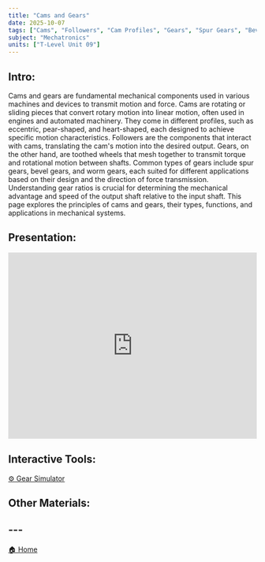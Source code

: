 ```yaml
---
title: "Cams and Gears"
date: 2025-10-07
tags: ["Cams", "Followers", "Cam Profiles", "Gears", "Spur Gears", "Bevel Gears", "Worm Gears", "Gear Ratios", "Mechanical Advantage"]
subject: "Mechatronics"
units: ["T-Level Unit 09"]
---
```


## Intro:

Cams and gears are fundamental mechanical components used in various machines and devices to transmit motion and force. 
Cams are rotating or sliding pieces that convert rotary motion into linear motion, often used in engines and automated machinery. They come in different profiles, such as eccentric, pear-shaped, and heart-shaped, each designed to achieve specific motion characteristics. Followers are the components that interact with cams, translating the cam's motion into the desired output.
Gears, on the other hand, are toothed wheels that mesh together to transmit torque and rotational motion between shafts. Common types of gears include spur gears, bevel gears, and worm gears, each suited for different applications based on their design and the direction of force transmission. Understanding gear ratios is crucial for determining the mechanical advantage and speed of the output shaft relative to the input shaft. This page explores the principles of cams and gears, their types, functions, and applications in mechanical systems.

## Presentation:

<div style="position: relative; width: 100%; height: 0; padding-top: 75%;">
    <iframe src="https://EngineeringShare.github.io/engineering-hub/presentations/Cams and Gears.pdf" 
        style="position: absolute; top: 0; left: 0; width: 100%; height: 100%; border: none;">
    </iframe>
</div>

## Interactive Tools:

<a href="https://engineeringshare.github.io/engineering-hub/interactive/Gear%20Simulator.html">⚙️ Gear Simulator</a>

## Other Materials:

## ---

<a href="https://engineeringshare.github.io/engineering-hub">🏠 Home</a>
